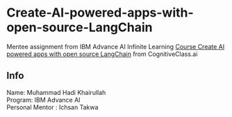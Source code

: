 # Create-AI-powered-apps-with-open-source-LangChain
Mentee assignment from IBM Advance AI Infinite Learning
[Course Create AI powered apps with open source LangChain](https://apps.course-dev.skills.network/learning/course/course-v1:IND+GPXX06NCEN+v1/home) from CognitiveClass.ai

## Info
Name: Muhammad Hadi Khairullah\
Program: IBM Advance AI\
Personal Mentor : Ichsan Takwa
